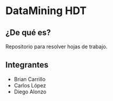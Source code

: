# DataMining HDT
## ¿De qué es?
Repositorio para resolver hojas de trabajo.
## Integrantes
* Brian Carrillo
* Carlos López
* Diego Alonzo
